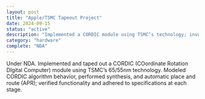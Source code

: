 ```yaml
---
layout: post
title: "Apple/TSMC Tapeout Project"
date: 2024-09-15
status: "active"
description: "Implemented a CORDIC module using TSMC’s technology; involved in the entire tapeout process under Apple's guidance."
category: "hardware"
complete: "NDA"
---
```


Under NDA. Implemented and taped out a CORDIC (COordinate Rotation DIgital Computer) module using TSMC’s 65/55nm technology. Modeled CORDIC algorithm behavior, performed synthesis, and automatic place and route (APR); verified functionality and adhered to specifications at each stage.